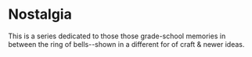 # Nostalgia
This is a series dedicated to those those grade-school memories in between the ring of bells--shown in a different for of craft &amp; newer ideas.
